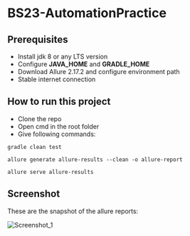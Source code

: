 # BS23-AutomationPractice
## Prerequisites
* Install jdk 8 or any LTS version
* Configure **JAVA_HOME** and **GRADLE_HOME**
* Download Allure 2.17.2 and configure environment path
* Stable internet connection
## How to run this project
* Clone the repo
* Open cmd in the root folder
* Give following commands:
```
gradle clean test
```
```
allure generate allure-results --clean -o allure-report
```
```
allure serve allure-results
```
## Screenshot
These are the snapshot of the allure reports:


![Screenshot_1](https://user-images.githubusercontent.com/71173675/154655298-2b884bee-fcff-4438-a3bb-1db2bd5652e1.png)
